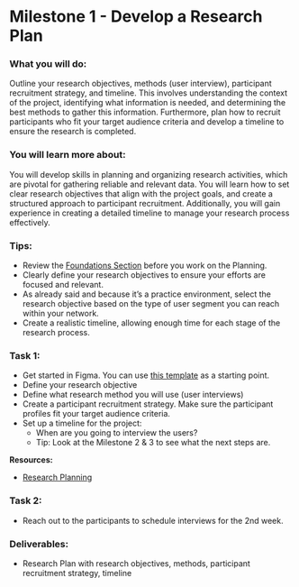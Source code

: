 # Milestone 1 - Develop a Research Plan

### What you will do:

Outline your research objectives, methods (user interview), participant recruitment strategy, and timeline. This involves understanding the context of the project, identifying what information is needed, and determining the best methods to gather this information. Furthermore, plan how to recruit participants who fit your target audience criteria and develop a timeline to ensure the research is completed.

### You will learn more about:

You will develop skills in planning and organizing research activities, which are pivotal for gathering reliable and relevant data. You will learn how to set clear research objectives that align with the project goals, and create a structured approach to participant recruitment. Additionally, you will gain experience in creating a detailed timeline to manage your research process effectively.

### Tips:
- Review the [Foundations Section](https://redi-school-1.gitbook.io/ux-ui-bootcamp/foundations/introduction-to-ux-design) before you work on the Planning. 
- Clearly define your research objectives to ensure your efforts are focused and relevant.
- As already said and because it’s a practice environment, select the research objective based on the type of user segment you can reach within your network.
- Create a realistic timeline, allowing enough time for each stage of the research process.

### Task 1:
- Get started in Figma. You can use [this template]( https://www.figma.com/community/file/1232324383363570092/ux-research-plan-template) as a starting point.
- Define your research objective
- Define what research method you will use (user interviews)
- Create a participant recruitment strategy. Make sure the participant profiles fit your target audience criteria.
- Set up a timeline for the project:
    - When are you going to interview the users?
    - Tip: Look at the Milestone 2 & 3 to see what the next steps are.

**Resources:**

- [Research Planning](https://redi-school-1.gitbook.io/ux-ui-bootcamp/1.-project/milestone-1-research-planning)

### Task 2:

- Reach out to the participants to schedule interviews for the 2nd week. 


### Deliverables:

- Research Plan with research objectives, methods, participant recruitment strategy, timeline
